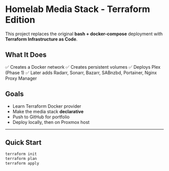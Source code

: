 # Homelab Media Stack - Terraform Edition

This project replaces the original **bash + docker-compose** deployment with **Terraform Infrastructure as Code**.

## What It Does

✅ Creates a Docker network
✅ Creates persistent volumes
✅ Deploys Plex (Phase 1)
✅ Later adds Radarr, Sonarr, Bazarr, SABnzbd, Portainer, Nginx Proxy Manager

## Goals

- Learn Terraform Docker provider
- Make the media stack **declarative**
- Push to GitHub for portfolio
- Deploy locally, then on Proxmox host

---

## Quick Start

```bash
terraform init
terraform plan
terraform apply
```
